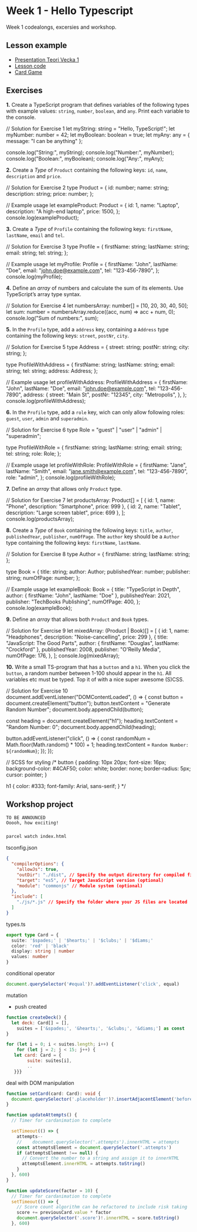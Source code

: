 # Week 1 - Hello Typescript

Week 1 codealongs, excersies and workshop.

## Lesson example

- [Presentation Teori Vecka 1](https://docs.google.com/presentation/d/196_YOu_yrTxDcgs9t7szT6vj-2qPI0fs4Y3I0zWEbCk/edit?usp=sharing)
- [Lesson code](./lesson-code/)
- [Card Game](./card-game/)

## Exercises

**1.** Create a TypeScript program that defines variables of the following types with example values: `string`, `number`, `boolean`, and `any`. Print each variable to the console.

// Solution for Exercise 1
let myString: string = "Hello, TypeScript!";
let myNumber: number = 42;
let myBoolean: boolean = true;
let myAny: any = { message: "I can be anything" };

console.log("String:", myString);
console.log("Number:", myNumber);
console.log("Boolean:", myBoolean);
console.log("Any:", myAny);

**2.** Create a _Type_ of `Product` containing the following keys: `id`, `name`, `description` and `price`.

// Solution for Exercise 2
type Product = {
id: number;
name: string;
description: string;
price: number;
};

// Example usage
let exampleProduct: Product = {
id: 1,
name: "Laptop",
description: "A high-end laptop",
price: 1500,
};
console.log(exampleProduct);

**3.** Create a _Type_ of `Profile` containing the following keys: `firstName`, `lastName`, `email` and `tel`.

// Solution for Exercise 3
type Profile = {
firstName: string;
lastName: string;
email: string;
tel: string;
};

// Example usage
let myProfile: Profile = {
firstName: "John",
lastName: "Doe",
email: "john.doe@example.com",
tel: "123-456-7890",
};
console.log(myProfile);

**4.** Define an _array_ of numbers and calculate the sum of its elements. Use TypeScript’s array type syntax.

// Solution for Exercise 4
let numbersArray: number[] = [10, 20, 30, 40, 50];
let sum: number = numbersArray.reduce((acc, num) => acc + num, 0);
console.log("Sum of numbers:", sum);

**5.** In the `Profile` type, add a `address` key, containing a `Address` type containing the following keys: `street`, `postNr`, `city`.

// Solution for Exercise 5
type Address = {
street: string;
postNr: string;
city: string;
};

type ProfileWithAddress = {
firstName: string;
lastName: string;
email: string;
tel: string;
address: Address;
};

// Example usage
let profileWithAddress: ProfileWithAddress = {
firstName: "John",
lastName: "Doe",
email: "john.doe@example.com",
tel: "123-456-7890",
address: {
street: "Main St",
postNr: "12345",
city: "Metropolis",
},
};
console.log(profileWithAddress);

**6.** In the `Profile` type, add a `role` key, wich can only allow following roles: `guest`, `user`, `admin` and `superadmin`.

// Solution for Exercise 6
type Role = "guest" | "user" | "admin" | "superadmin";

type ProfileWithRole = {
firstName: string;
lastName: string;
email: string;
tel: string;
role: Role;
};

// Example usage
let profileWithRole: ProfileWithRole = {
firstName: "Jane",
lastName: "Smith",
email: "jane.smith@example.com",
tel: "123-456-7890",
role: "admin",
};
console.log(profileWithRole);

**7.** Define an _array_ that allows only `Product` type.

// Solution for Exercise 7
let productsArray: Product[] = [
{ id: 1, name: "Phone", description: "Smartphone", price: 999 },
{ id: 2, name: "Tablet", description: "Large screen tablet", price: 699 },
];
console.log(productsArray);

**8.** Create a _Type_ of `Book` containing the following keys: `title`, `author`, `publishedYear`, `publisher`, `numOfPage`. The `author` key should be a `Author` type containing the following keys: `firstName`, `lastName`.

// Solution for Exercise 8
type Author = {
firstName: string;
lastName: string;
};

type Book = {
title: string;
author: Author;
publishedYear: number;
publisher: string;
numOfPage: number;
};

// Example usage
let exampleBook: Book = {
title: "TypeScript in Depth",
author: { firstName: "John", lastName: "Doe" },
publishedYear: 2021,
publisher: "TechBooks Publishing",
numOfPage: 400,
};
console.log(exampleBook);

**9.** Define an _array_ that allows both `Product` and `Book` types.

// Solution for Exercise 9
let mixedArray: (Product | Book)[] = [
{ id: 1, name: "Headphones", description: "Noise-cancelling", price: 299 },
{
title: "JavaScript: The Good Parts",
author: { firstName: "Douglas", lastName: "Crockford" },
publishedYear: 2008,
publisher: "O'Reilly Media",
numOfPage: 176,
},
];
console.log(mixedArray);

**10.** Write a small TS-program that has a `button` and a `h1`. When you click the `button`, a random number between 1-100 should appear in the `h1`. All variables etc must be typed. Top it of with a nice super awesome (S)CSS.

// Solution for Exercise 10
document.addEventListener("DOMContentLoaded", () => {
const button = document.createElement("button");
button.textContent = "Generate Random Number";
document.body.appendChild(button);

const heading = document.createElement("h1");
heading.textContent = "Random Number: 0";
document.body.appendChild(heading);

button.addEventListener("click", () => {
const randomNum = Math.floor(Math.random() \* 100) + 1;
heading.textContent = `Random Number: ${randomNum}`;
});
});

// SCSS for styling
/\*
button {
padding: 10px 20px;
font-size: 16px;
background-color: #4CAF50;
color: white;
border: none;
border-radius: 5px;
cursor: pointer;
}

h1 {
color: #333;
font-family: Arial, sans-serif;
}
\*/

## Workshop project

```
TO BE ANNOUNCED
Ooooh, how exciting!
```

###

```sh
parcel watch index.html
```

tsconfig.json

```json
{
  "compilerOptions": {
    "allowJs": true,
    "outDir": "./dist", // Specify the output directory for compiled files (optional)
    "target": "es5", // Target JavaScript version (optional)
    "module": "commonjs" // Module system (optional)
  },
  "include": [
    "./js/*.js" // Specify the folder where your JS files are located
  ]
}
```

types.ts

```ts
export type Card = {
  suite: '$spades;' | '$hearts;' | '$clubs;' | '$diams;'
  color: 'red' | 'black'
  display: string | number
  values: number
}
```

conditional operator

```js
document.querySelector('#equal')?.addEventListener('click', equal)
```

mutation

- push created

```js
function createDeck() {
  let deck: Card[] = [],
    suites = ['&spades;', '&hearts;', '&clubs;', '&diams;'] as const
}

for (let i = 0; i < suites.length; i++) {
    for (let j = 2; j < 15; j++) {
   let card: Card = {
        suite: suites[i],
        ..
   }}}
```

deal with DOM manipulation

```ts
function setCard(card: Card): void {
  document.querySelector('.placeholder')?.insertAdjacentElement('beforeend', el)
}

function updateAttempts() {
  // Timer for cardanimation to complete

  setTimeout(() => {
    attempts--
    //    document.querySelector('.attempts').innerHTML = attempts
    const attemptsElement = document.querySelector('.attempts')
    if (attemptsElement !== null) {
      // Convert the number to a string and assign it to innerHTML
      attemptsElement.innerHTML = attempts.toString()
    }
  }, 600)
}

function updateScore(factor = 10) {
  // Timer for cardanimation to complete
  setTimeout(() => {
    // Score count algorithm can be refactored to include risk taking
    score += previousCard.value * factor
    document.querySelector('.score')!.innerHTML = score.toString()
  }, 600)

```
